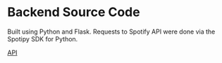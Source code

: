 # Backend Source Code

Built using Python and Flask. Requests to Spotify API were done via the Spotipy SDK for Python.

[API](https://docs.google.com/document/d/1qXmGd_qApkiA6n7lvy2KsXtY2xMzfpm3xO0ovb2aXI8/edit#heading=h.o4eibpphdlfp)
